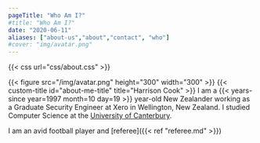 ```yaml
---
pageTitle: "Who Am I?"
#title: "Who Am I?"
date: "2020-06-11"
aliases: ["about-us","about","contact", "who"]
#cover: "img/avatar.png"
---
```

{{< css url="css/about.css" >}}

{{< figure src="/img/avatar.png" height="300" width="300" >}}
{{< custom-title id="about-me-title" title="Harrison Cook" >}}
I am a {{< years-since year=1997 month=10 day=19 >}} year-old New Zealander working as a Graduate Security Engineer at Xero in Wellington, New Zealand. I studied Computer Science at the [University of Canterbury](https://www.canterbury.ac.nz/).

I am an avid football player and [referee]({{< ref "referee.md" >}}) 